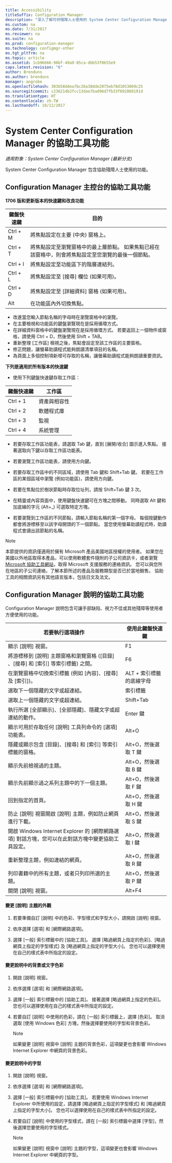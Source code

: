 ```yaml
---
title: Accessibility
titleSuffix: Configuration Manager
description: "深入了解可供殘障人士使用的 System Center Configuration Manager 功能。"
ms.custom: na
ms.date: 7/31/2017
ms.reviewer: na
ms.suite: na
ms.prod: configuration-manager
ms.technology: configmgr-other
ms.tgt_pltfrm: na
ms.topic: article
ms.assetid: 1cb96666-98bf-49a9-85ca-dbb53f0655e9
caps.latest.revision: "6"
author: Brenduns
ms.author: brenduns
manager: angrobe
ms.openlocfilehash: 303b58ddea7bc26a38dde2075eb78d1053069c25
ms.sourcegitcommit: c236214b2fcc13dae7bad96d7fb33f692868191d
ms.translationtype: HT
ms.contentlocale: zh-TW
ms.lasthandoff: 10/12/2017
---
```

# <a name="accessibility-features-in-system-center-configuration-manager"></a>System Center Configuration Manager 的協助工具功能

*適用對象：System Center Configuration Manager (最新分支)*


System Center Configuration Manager 包含協助殘障人士使用的功能。


## <a name="bkmk_aconsole"></a> Configuration Manager 主控台的協助工具功能  

**1706 版和更新版本的快速鍵和改良功能**

|鍵盤快速鍵|  目的|
|--------|--------|  
|Ctrl + M|將焦點設定在主要 (中央) 窗格上。|
|Ctrl + T|將焦點設定至瀏覽窗格中的最上層節點。 如果焦點已經在該窗格中，則會將焦點設定至您瀏覽的最後一個節點。|
|Ctrl + I|將焦點設定至功能區下的階層連結列。|
|Ctrl + L|將焦點設定至 [搜尋] 欄位 (如果可用)。|
|Ctrl + D|將焦點設定至 [詳細資料] 窗格 (如果可用)。|
|Alt     |在功能區內外切換焦點。|


- 改進當您輸入節點名稱的字母時在瀏覽窗格中的瀏覽。
- 在主要檢視和功能區的鍵盤瀏覽現在是採用循環方式。
- 在詳細資料窗格中的鍵盤瀏覽現在是採用循環方式。 若要返回上一個物件或窗格，請使用 Ctrl + D，然後使用 Shift + TAB。
- 重新整理 [工作區] 檢視之後，焦點會設定至該工作區的主要窗格。
- 修正問題，讓螢幕助讀程式能夠朗讀清單項目的名稱。
- 為頁面上多個控制項新增可存取的名稱，讓螢幕助讀程式能夠朗讀重要資訊。


**下列是適用於所有版本的快速鍵**

- 使用下列鍵盤快速鍵存取工作區：  

|鍵盤快速鍵| 工作區|
|--------|--------|  
|Ctrl + 1| 資產與相容性|
|Ctrl + 2|  軟體程式庫|
|Ctrl + 3|  監視|
|Ctrl + 4|  系統管理|


-   若要存取工作區功能表，請選取 Tab 鍵，直到 [展開/收合] 圖示進入焦點。 接著選取向下鍵以存取工作區功能表。  

-   若要瀏覽工作區功能表，請使用方向鍵。  

-   若要存取工作區中的不同區域，請使用 Tab 鍵和 Shift+Tab 鍵。 若要在工作區的某個區域中瀏覽 (例如功能區)，請使用方向鍵。  

-   若要在焦點位於樹狀節點時存取位址列，請按 Shift+Tab 鍵 3 次。  

-   在精靈或內容頁面中，使用鍵盤快速鍵可在方塊之間移動。 同時選取 Alt 鍵和加底線的字元 (Alt+_) 可選取特定方塊。     

-  若要瀏覽到工作區的不同節點，請輸入節點名稱的第一個字母。 每個按鍵動作都會將游標移至以該字母開頭的下一個節點。 當您使用螢幕助讀程式時，助讀程式會讀出該節點的名稱。

> [!NOTE]  
>  本節提供的資訊僅適用於擁有 Microsoft 產品美國地區授權的使用者。 如果您在美國以外地區取得本產品，可以使用軟體套件隨附的子公司資訊卡，或者瀏覽 [Microsoft 協助工具網站](http://go.microsoft.com/fwlink/?LinkId=8431)，取得 Microsoft 支援服務的連絡資訊。 您可以與您所在地區的子公司連絡，了解本節所述的產品及服務類型是否已於當地銷售。 協助工具的相關資訊另有其他語言版本，包括日文及法文。  

##  <a name="bkmk_ahelp"></a> Configuration Manager 說明的協助工具功能  
 Configuration Manager 說明包含可讓手部缺陷、視力不佳或其他殘障等使用者方便使用的功能。  

|若要執行這項操作|使用此鍵盤快速鍵|  
|----------------|--------------------------------|  
|顯示 [說明] 視窗。|F1|  
|將游標移到 [說明] 主題窗格和瀏覽窗格 ([目錄] 、[搜尋] 和 [索引]  等索引標籤) 之間。|F6|  
|在瀏覽窗格中切換索引標籤 (例如 [內容]、[搜尋] 及 [索引])。|ALT + 索引標籤的底線字母|  
|選取下一個隱藏的文字或超連結。|索引標籤|  
|選取上一個隱藏的文字或超連結。|Shift+Tab|  
|執行所選 [全部顯示]、[全部隱藏]、隱藏文字或超連結的動作。|Enter 鍵|  
|顯示可用於存取任何 [說明] 工具列命令的 [選項]  功能表。|Alt+O|  
|隱藏或顯示包含 [目錄]、[搜尋] 和 [索引] 等索引標籤的窗格。|Alt+O，然後選取 T 鍵|  
|顯示先前檢視過的主題。|Alt+O，然後選取 B 鍵|  
|顯示先前顯示過之系列主題中的下一個主題。|Alt+O，然後選取 F 鍵|  
|回到指定的首頁。|Alt+O，然後選取 H 鍵|  
|防止 [說明] 視窗開啟 [說明] 主題，例如防止網頁進行下載。|Alt+O，然後選取 S 鍵|  
|開啟 Windows Internet Explorer 的 [網際網路選項]  對話方塊，您可以在此對話方塊中變更協助工具設定。|Alt+O，然後選取 I 鍵|  
|重新整理主題，例如連結的網頁。|Alt+O，然後選取 R 鍵|  
|列印書籍中的所有主題，或者只列印所選的主題。|Alt+O，然後選取 P 鍵|  
|關閉 [說明] 視窗。|Alt+F4|  

#### <a name="to-change-the-appearance-of-a-help-topic"></a>變更 [說明] 主題的外觀  

1.  若要準備自訂 [說明] 中的色彩、字型樣式和字型大小，請開啟 [說明] 視窗。  

2.  依序選擇 [選項] 和 [網際網路選項]。  

3.  選擇 [一般] 索引標籤中的 [協助工具]。 選擇 [略過網頁上指定的色彩]、[略過網頁上指定的字型樣式] 及 [略過網頁上指定的字型大小]。 您也可以選擇使用在自己的樣式表中所指定的設定。  

#### <a name="to-change-the-color-of-the-background-or-text-in-help"></a>變更說明中的背景或文字色彩  

1.  開啟 [說明] 視窗。  

2.  依序選擇 [選項] 和 [網際網路選項]。  

3.  選擇 [一般] 索引標籤中的 [協助工具]。 接著選擇 [略過網頁上指定的色彩]。 您也可以選擇使用在自己的樣式表中所指定的設定。  

4.  若要自訂 [說明] 中使用的色彩，請在 [一般] 索引標籤上，選擇 [色彩]。 取消選取 [使用 Windows 色彩] 方塊，然後選擇要使用的字型和背景色彩。  

    > [!NOTE]  
    >  如果變更 [說明] 視窗中 [說明] 主題的背景色彩，這項變更也會影響 Windows Internet Explorer 中網頁的背景色彩。  

#### <a name="to-change-the-font-in-help"></a>變更說明中的字型  

1.  開啟 [說明] 視窗。  

2.  依序選擇 [選項] 和 [網際網路選項]。  

3.  選擇 [一般] 索引標籤中的 [協助工具]。 若要使用 Windows Internet Explorer 中所使用的設定，請選擇 [略過網頁上指定的字型樣式] 和 [略過網頁上指定的字型大小]。 您也可以選擇使用在自己的樣式表中所指定的設定。  

4.  若要自訂 [說明] 中使用的字型樣式，請在 [一般] 索引標籤中選擇 [字型]，然後選擇您要使用的字型樣式。  

    > [!NOTE]  
    >  如果變更 [說明] 視窗中 [說明] 主題的字型，這項變更也會影響 Windows Internet Explorer 中網頁的字型。  
